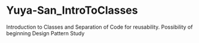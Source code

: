 # Yuya-San_IntroToClasses
Introduction to Classes and Separation of Code for reusability.  Possibility of beginning Design Pattern Study
